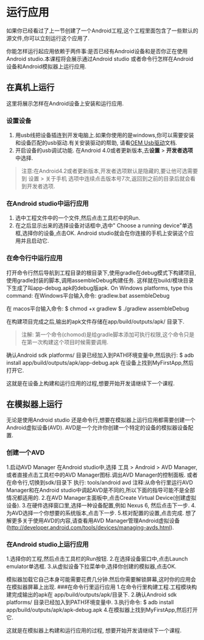 # 运行应用
如果你已经看过了上一节创建了一个Android工程,这个工程里面包含了一些默认的源文件,你可以立刻运行这个应用了.

你能怎样运行起应用依赖于两件事:是否已经有Android设备和是否你正在使用Android studio.本课程将会展示通过Android studio 或者命令行怎样在Android设备和Android模拟器上运行应用.

## 在真机上运行
这里将展示怎样在Android设备上安装和运行应用.
###  设置设备
 1. 用usb线把设备插连到开发电脑上.如果你使用的是windows,你可以需要安装和设备匹配的usb驱动.有关安装驱动的帮助,
 请看[OEM Usb驱动](http://developer.android.com/tools/extras/oem-usb.html)文档.
 2. 开启设备的usb调试功能. 在Android 4.0或者更新版本,去**设置** > **开发者选项**中选择.
 > 注意:在Android4.2或者更新版本,开发者选项默认是隐藏的,要让他可选需要到 设置 > 关于手机 选项中连续点击版本号7次,返回到之前的目录后就会看到开发者选项.

### 在Android studio中运行应用
  1. 选中工程文件中的一个文件,然后点击工具栏中的Run.
  2. 在之后显示出来的选择设备对话框中,选中" Choose a running device"单选框,选择你的设备,点击OK.
  Android studio就会在你连接的手机上安装这个应用并且启动它.

### 在命令行中运行应用
打开命令行然后导航到工程目录的根目录下,使用gradle在debug模式下构建项目,使用gradle封装的脚本,调用assembleDebug构建任务.
这样就在build/模块目录下生成了叫app-debug.apk的debug版apk.
On Windows platforms, type this command:
在Windows平台输入命令:
  gradlew.bat assembleDebug

在 macos平台输入命令:
  $ chmod +x gradlew
  $ ./gradlew assembleDebug

在构建项目完成之后,输出的apk文件存储在app/build/outputs/apk/ 目录下.
> 注解: 第一个命令(chomod)是给gradle脚本添加可执行权限,这个命令只是在第一次构建这个项目时候需要调用.

确认Android sdk platforms/ 目录已经加入到PATH环境变量中,然后执行:
$ adb install app/build/outputs/apk/app-debug.apk
在设备上找到MyFirstApp,然后打开它.

这就是在设备上构建和运行应用的过程,想要开始开发请继续下一个课程.

## 在模拟器上运行
无论是使用Android studio 还是命令行,想要在模拟器上运行应用都需要创建一个Android虚拟设备(AVD).
AVD是一个允许你创建一个特定的设备的模拟器设备配置.

### 创建一个AVD
 1.启动AVD Manager
    在Android studio中,选择 工具 > Android > AVD Manager,或者直接点击工具栏中的AVD Manager图标.调出AVD Manager的控制面板.
    或者在命令行,切换到sdk/目录下 执行:
     tools/android avd
  注释:从命令行里运行AVD Manager和在Android studio中调起AVD是不同的,所以下面的指导可能不是全部情况都适用的.
 2.在AVD Manager主面板中,点击Create Virtual Device(创建虚拟设备).
 3.在硬件选择窗口里,选择一种设备配置,例如 Nexus 6, 然后点击下一步.
 4.为AVD选择一个你想要的系统版本,点击下一步.
 5.核对配置的设置,点击完成.
 想了解更多关于使用AVD的内容,请查看用AVD Manager管理Android虚拟设备(http://developer.android.com/tools/devices/managing-avds.html).

### 在Android  studio上运行应用
  1.选择你的工程,然后点击工具栏的Run按钮.
  2.在选择设备窗口中,点击Launch emulator单选框.
  3.从虚拟设备下拉菜单中,选择你创建的模拟器,点击OK.

  模拟器加载它自己本身可能需要花费几分钟.然后你需要解锁屏幕,这时你的应用会在模拟器屏幕上出现.
###在命令行里运行应用
  1.在命令行里构建工程.工程模块构建完成输出的apk在 app/build/outputs/apk/目录下.
  2.确认Android sdk platforms/ 目录已经加入到PATH环境变量中.
  3.执行命令:
    $ adb install app/build/outputs/apk/apk-debug.apk
  4.在模拟器上找到MyFirstApp,然后打开它.

  这就是在模拟器上构建和运行应用的过程, 想要开始开发请继续下一个课程.